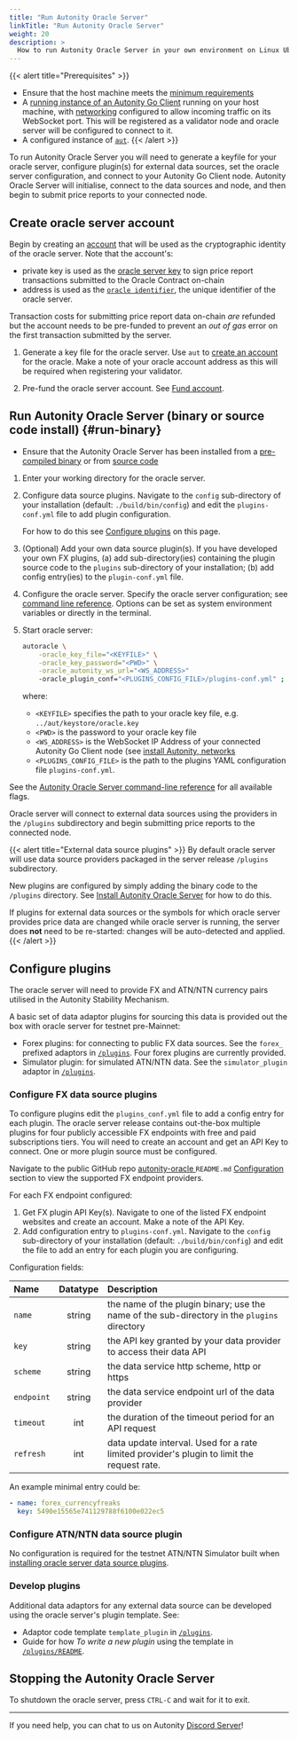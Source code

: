 ```yaml
---
title: "Run Autonity Oracle Server"
linkTitle: "Run Autonity Oracle Server"
weight: 20
description: >
  How to run Autonity Oracle Server in your own environment on Linux Ubuntu OS
---
```


{{< alert title="Prerequisites" >}}
- Ensure that the host machine meets the [minimum requirements](/oracle/install-oracle/#requirements)
- A [running instance of an Autonity Go Client](/validators/) running on your host machine, with [networking](/node-operators/install-aut/#network) configured to allow incoming traffic on its WebSocket port. This will be registered as a validator node and oracle server will be configured to connect to it.
- A configured instance of [`aut`](/account-holders/setup-aut/).
{{< /alert >}}

To run Autonity Oracle Server you will need to generate a keyfile for your oracle server, configure plugin(s) for external data sources, set the oracle server configuration, and connect to your Autonity Go Client node. Autonity Oracle Server will initialise, connect to the data sources and node, and then begin to submit price reports to your connected node.

## Create oracle server account

Begin by creating an [account](/account-holders//create-acct/) that  will be used as the cryptographic identity of the oracle server. Note that the account's:

- private key is used as the [oracle server key](/concepts/oracle-network/#oracle-server-key) to sign price report transactions submitted to the Oracle Contract on-chain
- address is used as the [`oracle identifier`](/concepts/oracle-network/#oracle-identifier), the unique identifier of the oracle server.

Transaction costs for submitting price report data on-chain _are_ refunded but the account needs to be pre-funded to prevent an _out of gas_ error on the first transaction submitted by the server.

1. Generate a key file for the oracle server. Use `aut` to [create an account](/account-holders/create-acct/) for the oracle. Make a note of your oracle account address as this will be required when registering your validator.

2. Pre-fund the oracle server account. See [Fund account](/account-holders/fund-acct/).


## Run Autonity Oracle Server (binary or source code install) {#run-binary}

- Ensure that the Autonity Oracle Server has been installed from a [pre-compiled binary](/oracle/install-oracle/#install-binary) or from [source code](/oracle/install-oracle/#install-source)

1. Enter your working directory for the oracle server.

2. Configure data source plugins. Navigate to the `config` sub-directory of your installation (default: `./build/bin/config`) and edit the `plugins-conf.yml` file to add plugin configuration.

    For how to do this see [Configure plugins](/oracle/run-oracle/#configure-plugins) on this page.

3. (Optional) Add your own data source plugin(s). If you have developed your own FX plugins, (a) add sub-directory(ies) containing the plugin source code to the `plugins` sub-directory of your installation; (b) add config entry(ies) to the `plugin-conf.yml` file. 
 
4. Configure the oracle server. Specify the oracle server configuration; see [command line reference](/reference/cli/oracle/). Options can be set as system environment variables or directly in the terminal.

5. Start oracle server:

    ``` bash
    autoracle \
        -oracle_key_file="<KEYFILE>" \
        -oracle_key_password="<PWD>" \
        -oracle_autonity_ws_url="<WS_ADDRESS>" 
        -oracle_plugin_conf="<PLUGINS_CONFIG_FILE>/plugins-conf.yml" ;

    ```

   where:

   - `<KEYFILE>` specifies the path to your oracle key file, e.g. `../aut/keystore/oracle.key`
   - `<PWD>` is the password to your oracle key file
   - `<WS_ADDRESS>` is the WebSocket IP Address of your connected Autonity Go Client node (see [install Autonity, networks](/node-operators/install-aut/#network)
   - `<PLUGINS_CONFIG_FILE>` is the path to the plugins YAML configuration file `plugins-conf.yml`.

See the [Autonity Oracle Server command-line reference](/reference/cli/oracle/#usage) for all available flags.

Oracle server will connect to external data sources using the providers in the `/plugins` subdirectory and begin submitting price reports to the connected node.

{{< alert title="External data source plugins" >}}
By default oracle server will use data source providers packaged in the server release `/plugins` subdirectory.

New plugins are configured by simply adding the binary code to the `/plugins` directory. See [Install Autonity Oracle Server](/oracle/install-oracle/) for how to do this.

If plugins for external data sources or the symbols for which oracle server provides price data are changed while oracle server is running, the server does **not** need to be re-started: changes will be auto-detected and applied. 
{{< /alert >}}

## Configure plugins

The oracle server will need to provide FX and ATN/NTN currency pairs utilised in the Autonity Stability Mechanism.

A basic set of data adaptor plugins for sourcing this data is provided out the box with oracle server for testnet pre-Mainnet:

- Forex plugins: for connecting to public FX data sources. See the `forex_` prefixed adaptors in [`/plugins`<i class='fas fa-external-link-alt'></i>](https://github.com/autonity/autonity-oracle/tree/master/plugins). Four forex plugins are currently provided.
- Simulator plugin: for simulated ATN/NTN data. See the `simulator_plugin` adaptor in [`/plugins`<i class='fas fa-external-link-alt'></i>](https://github.com/autonity/autonity-oracle/tree/master/plugins).

### Configure FX data source plugins

To configure plugins edit the `plugins_conf.yml` file to add a config entry for each plugin.  The oracle server release contains out-the-box multiple plugins for four publicly accessible FX endpoints with free and paid subscriptions tiers. You will need to create an account and get an API Key to connect. One or more plugin source must be configured.

Navigate to the public GitHub repo [autonity-oracle <i class='fas fa-external-link-alt'></i>](https://github.com/autonity/autonity-oracle) `README.md` [Configuration <i class='fas fa-external-link-alt'></i>](https://github.com/autonity/autonity-oracle#configuration) section to view the supported FX endpoint providers.

For each FX endpoint configured:

1. Get FX plugin API Key(s). Navigate to one of the listed FX endpoint websites and create an account. Make a note of the API Key.
2. Add configuration entry to `plugins-conf.yml`. Navigate to the `config` sub-directory of your installation (default: `./build/bin/config`) and edit the file to add an entry for each plugin you are configuring.

Configuration fields:

| Name | Datatype | Description |
| :-- | :--: | :-- |
| `name` | string | the name of the plugin binary; use the name of the sub-directory in the `plugins` directory |
| `key` | string | the API key granted by your data provider to access their data API |
| `scheme` | string | the data service http scheme, http or https |
| `endpoint` | string | the data service endpoint url of the data provider |
| `timeout` | int | the duration of the timeout period for an API request |
| `refresh` | int | data update interval. Used for a rate limited provider's plugin to limit the request rate. |

An example minimal entry could be:

```yaml
- name: forex_currencyfreaks
  key: 5490e15565e741129788f6100e022ec5
```

### Configure ATN/NTN data source plugin

No configuration is required for the testnet ATN/NTN Simulator built when [installing oracle server data source plugins](/oracle/install-oracle/#install-plugin).

### Develop plugins
Additional data adaptors for any external data source can be developed using the oracle server's plugin template. See:

- Adaptor code template `template_plugin` in [`/plugins`<i class='fas fa-external-link-alt'></i>](https://github.com/autonity/autonity-oracle/tree/master/plugins).
- Guide for how _To write a new plugin_ using the template in [`/plugins/README`<i class='fas fa-external-link-alt'></i>](https://github.com/clearmatics/autonity-oracle/tree/master/plugins#readme).

<!--
## Run Autonity Oracle Server as Docker image {#run-docker}

TODO
-->
<!--  
## Run Autonity Oracle Server as Linux daemon service {#run-daemon}

TODO
-->
<!--  
## Run Autonity Oracle Server as Linux daemon service {#run-daemon}

TO DO
-->

## Stopping the Autonity Oracle Server

To shutdown the oracle server, press `CTRL-C` and wait for it to exit.

------------------------------------------------

If you need help, you can chat to us on Autonity [Discord Server](https://discord.gg/autonity)!
